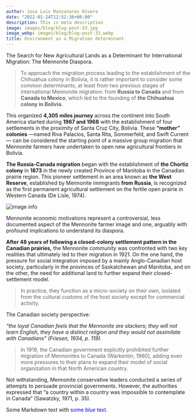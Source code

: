 ```yaml
---
author: Jose Luis Manzanares Rivera
date: "2022-01-24T12:52:36+06:00"
description: This is meta description
image: images/blog/blog-post-33.jpg
image_webp: images/blog/blog-post-33.webp
title: Environment as a Migration determinant
---
```


The Search for New Agricultural Lands as a Determinant for International Migration:
The Mennonite Diaspora.


> To approach the migration process leading to the establishment of the Chihuahua colony
in Bolivia, it is rather important to consider some common determinants, at least from two previous stages of international Mennonite migration: from **Russia to Canada** and from **Canada to Mexico**, which led to the founding of **the Chihuahua colony in Bolivia.**

This organized **4,305 miles journey** across the continent into South America started
during **1967 and 1968** with the establishment of four settlements in the proximity of Santa Cruz City, Bolivia. These **“mother” colonies** —named Riva Palacios, Santa Rita, Sommerfeld, and Swift Current— can be considered the starting point of a massive group migration that Mennonite farmers have undertaken to open new agricultural frontiers in Bolivia.


**The Russia-Canada migration** began with the establishment of **the Chortiz colony** in **1873** in the newly created Province of Manitoba in the Canadian prairie region. This pioneer settlement in an area known as **the West Reserve**, established by Mennonite immigrants **from Russia**, is recognized as the first permanent agricultural settlement on the fertile open prairie in Western Canada (De Lisle, 1974).



![image info](images/blog/russia.jpg)

Mennonite economic motivations represent a controversial, less documented
aspect of the Mennonite farmer image and one, arguably with profound implications to
understand its diaspora.

**After 48 years of following a closed-colony settlement pattern in the Canadian prairies,**
the Mennonite community was confronted with two key realities that ultimately led to their
migration in 1921. On the one hand, the pressure for social integration imposed by a mainly
Anglo-Canadian host society, particularly in the provinces of Saskatchewan and Manitoba,
and on the other, the need for additional land to further expand their closed-settlement model.

> In practice, they function as a micro-society on their
own, isolated from the cultural customs of the host society except for commercial activity.

The Canadian society perspective: 

*“the loyal
Canadian feels that the Mennonite are slackers; they will not learn English, they have a
distinct religion and they would not assimilate with Canadians” (Friesen, 1934, p. 119).* 

>In 1919, the Canadian government explicitly prohibited further migration of Mennonites
to Canada (Warkentin, 1960), adding even more pressures to their plans to expand their
model of social organization in that North American country.

Not withstanding, Mennonite conservative leaders conducted a series of attempts to
persuade provincial governments. However, the authorities expressed that “a country within a country was impossible to contemplate in Canada” (Sawatzky, 1971, p. 35).

<p>Some Markdown text with <span style="color:blue">some <em>blue</em> text</span>.</p>

